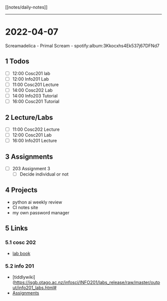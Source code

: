 [[notes/daily-notes]]

---

# 2022-04-07

Screamadelica - Primal Scream - spotify:album:3Kkocxhs4Ek537j67DFNd7

## 1 Todos
- [ ] 12:00 Cosc201 lab
- [ ] 12:00 Info201 Lab
- [ ] 11:00 Cosc201 Lecture
- [ ] 14:00 Cosc202 Lab
- [ ] 14:00 Info203 Tutorial
- [ ] 16:00 Cosc201 Tutorial

## 2 Lecture/Labs

- [ ] 11:00 Cosc202 Lecture
- [ ] 12:00 Cosc201 Lab
- [ ] 16:00 Info201 Lecture

## 3 Assignments

- [ ] 203 Assignment 3
	- [ ] Decide individual or not

## 4 Projects

- python ai weekly review
- CI notes site
- my own password manager

## 5 Links
### 5.1 cosc 202
- [lab book](https://cosc202.cspages.otago.ac.nz/lab-book/COSC202LabBook.pdf)

### 5.2 info 201

- [tiddlywiki](https://isgb.otago.ac.nz/infosci/INFO201/labs_release/raw/master/output/info201_labs.html#
- [Assignments](https://isgb.otago.ac.nz/info201/shared/assignments_release/raw/master/output/INFO201_Assignments.html)